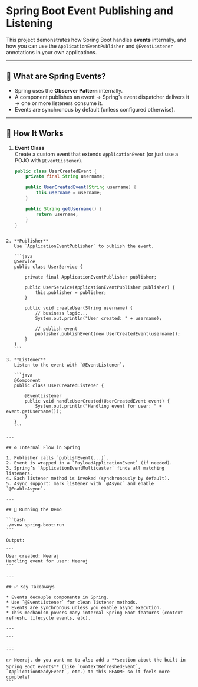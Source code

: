 
# Spring Boot Event Publishing and Listening

This project demonstrates how Spring Boot handles **events** internally, and how you can use the `ApplicationEventPublisher` and `@EventListener` annotations in your own applications.

---

## 📌 What are Spring Events?

- Spring uses the **Observer Pattern** internally.  
- A component publishes an event → Spring’s event dispatcher delivers it → one or more listeners consume it.  
- Events are synchronous by default (unless configured otherwise).

---

## 🔧 How It Works

1. **Event Class**  
   Create a custom event that extends `ApplicationEvent` (or just use a POJO with `@EventListener`).

   ```java
   public class UserCreatedEvent {
       private final String username;

       public UserCreatedEvent(String username) {
           this.username = username;
       }

       public String getUsername() {
           return username;
       }
   }
````

2. **Publisher**
   Use `ApplicationEventPublisher` to publish the event.

   ```java
   @Service
   public class UserService {

       private final ApplicationEventPublisher publisher;

       public UserService(ApplicationEventPublisher publisher) {
           this.publisher = publisher;
       }

       public void createUser(String username) {
           // business logic...
           System.out.println("User created: " + username);

           // publish event
           publisher.publishEvent(new UserCreatedEvent(username));
       }
   }
   ```

3. **Listener**
   Listen to the event with `@EventListener`.

   ```java
   @Component
   public class UserCreatedListener {

       @EventListener
       public void handleUserCreated(UserCreatedEvent event) {
           System.out.println("Handling event for user: " + event.getUsername());
       }
   }
   ```

---

## ⚙️ Internal Flow in Spring

1. Publisher calls `publishEvent(...)`.
2. Event is wrapped in a `PayloadApplicationEvent` (if needed).
3. Spring’s `ApplicationEventMulticaster` finds all matching listeners.
4. Each listener method is invoked (synchronously by default).
5. Async support: mark listener with `@Async` and enable `@EnableAsync`.

---

## 🚀 Running the Demo

```bash
./mvnw spring-boot:run
```

Output:

```
User created: Neeraj
Handling event for user: Neeraj
```

---

## ✅ Key Takeaways

* Events decouple components in Spring.
* Use `@EventListener` for clean listener methods.
* Events are synchronous unless you enable async execution.
* This mechanism powers many internal Spring Boot features (context refresh, lifecycle events, etc).

---

```

---

👉 Neeraj, do you want me to also add a **section about the built-in Spring Boot events** (like `ContextRefreshedEvent`, `ApplicationReadyEvent`, etc.) to this README so it feels more complete?
```
